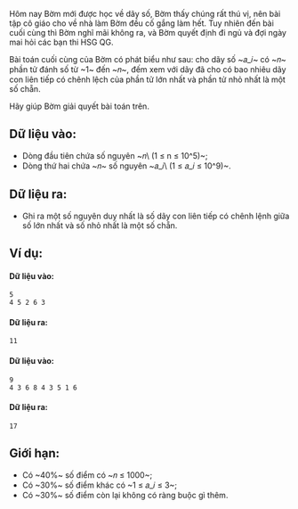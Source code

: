 Hôm nay Bờm mới được học về dãy số, Bờm thấy chúng rất thú vị, nên bài tập cô giáo cho về nhà làm Bờm đều cố gắng làm hết. Tuy nhiên đến bài cuối cùng thì Bờm nghĩ mãi không ra, và Bờm quyết định đi ngủ và đợi ngày mai hỏi các bạn thi HSG QG.

Bài toán cuối cùng của Bờm có phát biểu như sau: cho dãy số ~𝑎_𝑖~ có ~𝑛~ phần tử đánh số từ ~1~ đến ~𝑛~, đếm xem với dãy đã cho có bao nhiêu dãy con liên tiếp có chênh lệch của phần tử lớn nhất và phần tử nhỏ nhất là một số chẵn.

Hãy giúp Bờm giải quyết bài toán trên.

## Dữ liệu vào:
- Dòng đầu tiên chứa số nguyên ~𝑛\ (1 ≤ n ≤ 10^5)~;
- Dòng thứ hai chứa ~𝑛~ số nguyên ~𝑎_𝑖\ (1 ≤ 𝑎_𝑖 ≤ 10^9)~.

## Dữ liệu ra:
- Ghi ra một số nguyên duy nhất là số dãy con liên tiếp có chênh lệnh giữa số lớn nhất và số nhỏ nhất là một số chẵn.

## Ví dụ:
#### Dữ liệu vào:
```
5
4 5 2 6 3
```

#### Dữ liệu ra:
```
11
```

#### Dữ liệu vào:
```
9
4 3 6 8 4 3 5 1 6
```

#### Dữ liệu ra:
```
17
```

## Giới hạn:
- Có ~40\%~ số điểm có ~𝑛 ≤ 1000~;
- Có ~30\%~ số điểm khác có ~1 ≤ 𝑎_𝑖 ≤ 3~;
- Có ~30\%~ số điểm còn lại không có ràng buộc gì thêm.